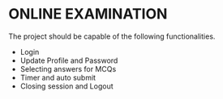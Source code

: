 # ONLINE EXAMINATION
The project should be capable of the following functionalities.
- Login
- Update Profile and Password
- Selecting answers for MCQs
- Timer and auto submit
- Closing session and Logout

